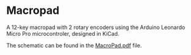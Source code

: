# Macropad
A 12-key macropad with 2 rotary encoders using the Arduino Leonardo Micro Pro microcontroler, designed in KiCad.

The schematic can be found in the [MacroPad.pdf](https://github.com/Str4ton/Macropad/blob/main/MacroPad.pdf) file.
